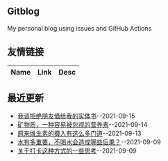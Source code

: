 ## Gitblog
My personal blog using issues and GitHub Actions
## 友情链接
| Name | Link | Desc | 
 | ---- | ---- | ---- |
## 最近更新
- [我该拒绝朋友借给我的实体书](https://github.com/nuanhuo17/HangDa-blog/issues/19)--2021-09-15
- [矿物质，一种容易被忽视的营养素](https://github.com/nuanhuo17/HangDa-blog/issues/18)--2021-09-14
- [原来维生素的摄入有这么多门道](https://github.com/nuanhuo17/HangDa-blog/issues/17)--2021-09-13
- [水有多重要，不喝水会造成哪些后果？](https://github.com/nuanhuo17/HangDa-blog/issues/16)--2021-09-09
- [关于打卡这种方式的一些思考](https://github.com/nuanhuo17/HangDa-blog/issues/15)--2021-09-09
